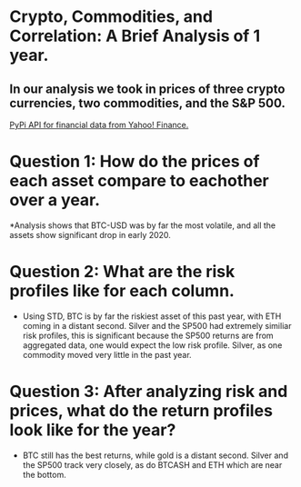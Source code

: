 # Crypto, Commodities, and Correlation: A Brief Analysis of 1 year. 

## In our analysis we took in prices of three crypto currencies, two commodities, and the S&P 500. 

[PyPi API for financial data from Yahoo! Finance.](https://pypi.org/project/yfinance/)

# Question 1: How do the prices of each asset compare to eachother over a year. 

*Analysis shows that BTC-USD was by far the most volatile, and all the assets show significant drop in early 2020. 



# Question 2: What are the risk profiles like for each column.

* Using STD, BTC is by far the riskiest asset of this past year, with ETH coming in a distant second. Silver and the SP500 had extremely similiar risk profiles, this is significant because the SP500 returns are from aggregated data, one would expect the low risk profile. Silver, as one commodity moved very little in the past year. 

# Question 3: After analyzing risk and prices, what do the return profiles look like for the year? 

* BTC still has the best returns, while gold is a distant second. Silver and the SP500 track very closely, as do BTCASH and ETH which are near the bottom. 




